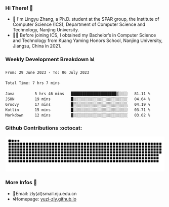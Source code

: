 ### Hi There! 👋 
- 🐳 I'm Lingyu Zhang, a Ph.D. student at the SPAR group, the Institute of Computer Science (ICS), Department of Computer Science and Technology, Nanjing University.
- 🧑‍🎓 Before joining ICS, I obtained my Bachelor’s in Computer Science and Technology from Kuang Yaming Honors School, Nanjing University, Jiangsu, China in 2021.

### Weekly Development Breakdown :bar_chart:

<!--START_SECTION:waka-->

```txt
From: 29 June 2023 - To: 06 July 2023

Total Time: 7 hrs 7 mins

Java         5 hrs 46 mins   ████████████████████▒░░░░   81.11 %
JSON         19 mins         █░░░░░░░░░░░░░░░░░░░░░░░░   04.64 %
Groovy       17 mins         █░░░░░░░░░░░░░░░░░░░░░░░░   04.19 %
Kotlin       15 mins         █░░░░░░░░░░░░░░░░░░░░░░░░   03.71 %
Markdown     12 mins         ▓░░░░░░░░░░░░░░░░░░░░░░░░   03.02 %
```

<!--END_SECTION:waka-->

### Github Contributions :octocat:

![](https://raw.githubusercontent.com/yuzi-zly/yuzi-zly/output/github-contribution-grid-snake.svg)              


### More Infos 📖

- 📧Email: zly(at)smail.nju.edu.cn
- 🌀Homepage: [yuzi-zly.github.io](https://yuzi-zly.github.io/)
